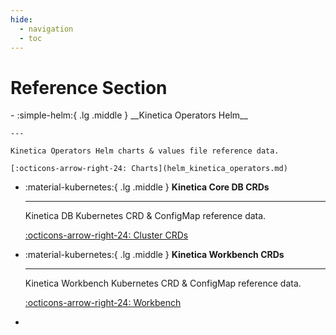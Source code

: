 ```yaml
---
hide:
  - navigation
  - toc
---
```

# Reference Section

<div class="grid cards" markdown>
-   :simple-helm:{ .lg .middle } __Kinetica Operators Helm__

    ---

    Kinetica Operators Helm charts & values file reference data.

    [:octicons-arrow-right-24: Charts](helm_kinetica_operators.md)

-   :material-kubernetes:{ .lg .middle } __Kinetica Core DB CRDs__

    ---

    Kinetica DB Kubernetes CRD & ConfigMap reference data.

    [:octicons-arrow-right-24: Cluster CRDs](kinetica_cluster_reference.md)

-   :material-kubernetes:{ .lg .middle } __Kinetica Workbench CRDs__

    ---

    Kinetica Workbench Kubernetes CRD & ConfigMap reference data.

    [:octicons-arrow-right-24: Workbench](kinetica_workbench.md)
- 
</div>